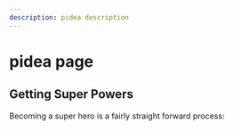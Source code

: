 ```yaml
---
description: pidea description
---
```


# pidea page

## Getting Super Powers

Becoming a super hero is a fairly straight forward process:
